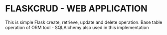 # FLASKCRUD - WEB APPLICATION
This is simple Flask create, retrieve, update and delete operation.
Base table operation of ORM tool - SQLAlchemy also used in this implementation
